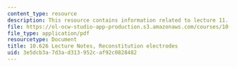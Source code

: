 ```yaml
---
content_type: resource
description: This resource contains information related to lecture 11.
file: https://ol-ocw-studio-app-production.s3.amazonaws.com/courses/10-626-electrochemical-energy-systems-spring-2014/3e5dcb3a7d3ad313952caf92c0828482_MIT10_626S14_S11lec11.pdf
file_type: application/pdf
resourcetype: Document
title: 10.626 Lecture Notes, Reconstitution electrodes
uid: 3e5dcb3a-7d3a-d313-952c-af92c0828482
---
```

